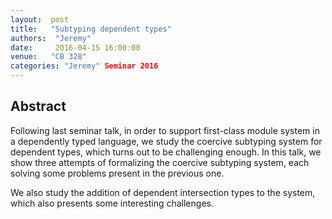 ```yaml
--- 
layout:  post 
title:   "Subtyping dependent types"
authors:  "Jeremy"
date:     2016-04-15 16:00:00
venue:   "CB 328"
categories: "Jeremy" Seminar 2016
--- 
```

## Abstract

Following last seminar talk, in order to support first-class module system
in a
dependently typed language, we study the coercive subtyping system for
dependent
types, which turns out to be challenging enough. In this talk, we show three
attempts of formalizing the coercive subtyping system, each solving some
problems present in the previous one.

We also study the addition of dependent intersection types to the system,
which
also presents some interesting challenges.

